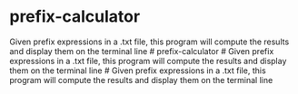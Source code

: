 # prefix-calculator
Given prefix expressions in a .txt file, this program will compute the results and display them on the terminal line
#   p r e f i x - c a l c u l a t o r  
 #   G i v e n   p r e f i x   e x p r e s s i o n s   i n   a   . t x t   f i l e ,   t h i s   p r o g r a m   w i l l   c o m p u t e   t h e   r e s u l t s   a n d   d i s p l a y   t h e m   o n   t h e   t e r m i n a l   l i n e  
 #   G i v e n   p r e f i x   e x p r e s s i o n s   i n   a   . t x t   f i l e ,   t h i s   p r o g r a m   w i l l   c o m p u t e   t h e   r e s u l t s   a n d   d i s p l a y   t h e m   o n   t h e   t e r m i n a l   l i n e  
 